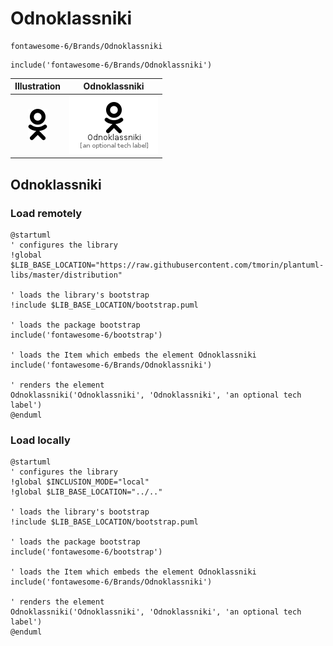 # Odnoklassniki


```text
fontawesome-6/Brands/Odnoklassniki
```

```text
include('fontawesome-6/Brands/Odnoklassniki')
```



| Illustration | Odnoklassniki |
| :---: | :---: |
| ![illustration for Illustration](../../fontawesome-6/Brands/Odnoklassniki.png) | ![illustration for Odnoklassniki](../../fontawesome-6/Brands/Odnoklassniki.Local.png) |




## Odnoklassniki

### Load remotely
```plantuml
@startuml
' configures the library
!global $LIB_BASE_LOCATION="https://raw.githubusercontent.com/tmorin/plantuml-libs/master/distribution"

' loads the library's bootstrap
!include $LIB_BASE_LOCATION/bootstrap.puml

' loads the package bootstrap
include('fontawesome-6/bootstrap')

' loads the Item which embeds the element Odnoklassniki
include('fontawesome-6/Brands/Odnoklassniki')

' renders the element
Odnoklassniki('Odnoklassniki', 'Odnoklassniki', 'an optional tech label')
@enduml
```

### Load locally
```plantuml
@startuml
' configures the library
!global $INCLUSION_MODE="local"
!global $LIB_BASE_LOCATION="../.."

' loads the library's bootstrap
!include $LIB_BASE_LOCATION/bootstrap.puml

' loads the package bootstrap
include('fontawesome-6/bootstrap')

' loads the Item which embeds the element Odnoklassniki
include('fontawesome-6/Brands/Odnoklassniki')

' renders the element
Odnoklassniki('Odnoklassniki', 'Odnoklassniki', 'an optional tech label')
@enduml
```

